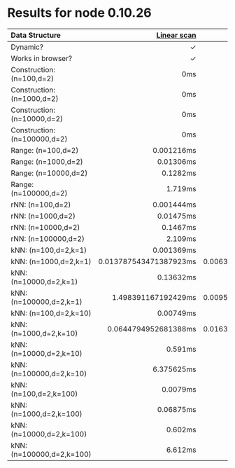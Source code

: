 # Results for node 0.10.26

| Data Structure | [Linear scan](http://en.wikipedia.org/wiki/Brute-force_search) | [static-kdtree](https://github.com/mikolalysenko/static-kdtree) | [Ubilabs kdtree](https://github.com/ubilabs/kd-tree-javascript) | [node-kdtree](https://github.com/justinethier/node-kdtree) |
| :--- | ---: | ---: | ---: | ---: |
| Dynamic? | ✓ | ✗ | ✓ | ✓ |
| Works in browser? | ✓ | ✓ | ✓ | ✗ |
| Construction: (n=100,d=2) | 0ms | 0.1868ms | 0.1069ms | 0.0354ms |
| Construction: (n=1000,d=2) | 0ms | 2.106ms | 1.771ms | 0.437ms |
| Construction: (n=10000,d=2) | 0ms | 25.09ms | 33.56ms | 6.39ms |
| Construction: (n=100000,d=2) | 0ms | 305.3ms | 776.6ms | 129.2ms |
| Range: (n=100,d=2) | 0.001216ms | 0.003845ms | N/A | N/A |
| Range: (n=1000,d=2) | 0.01306ms | 0.01295ms | N/A | N/A |
| Range: (n=10000,d=2) | 0.1282ms | 0.0823ms | N/A | N/A |
| Range: (n=100000,d=2) | 1.719ms | 0.726ms | N/A | N/A |
| rNN: (n=100,d=2) | 0.001444ms | 0.006291ms | ERROR | 0.00343ms |
| rNN: (n=1000,d=2) | 0.01475ms | 0.01801ms | ERROR | 0.02162ms |
| rNN: (n=10000,d=2) | 0.1467ms | 0.1046ms | ERROR | 0.2172ms |
| rNN: (n=100000,d=2) | 2.109ms | 1.024ms | ERROR | 2.863ms |
| kNN: (n=100,d=2,k=1) | 0.001369ms | 0.004863ms | 0.005388ms | 0.001727ms |
| kNN: (n=1000,d=2,k=1) | 0.013787543471387923ms | 0.006304141637685741ms | 0.006139740752450206ms | 0.0022036041732532404ms |
| kNN: (n=10000,d=2,k=1) | 0.13632ms | 0.00801ms | 0.00768ms | 0.00369ms |
| kNN: (n=100000,d=2,k=1) | 1.498391167192429ms | 0.009558359621451105ms | 0.009842271293375395ms | 0.009242902208201892ms |
| kNN: (n=100,d=2,k=10) | 0.00749ms | 0.01321ms | 0.01768ms | N/A |
| kNN: (n=1000,d=2,k=10) | 0.0644794952681388ms | 0.016309148264984228ms | 0.019779179810725554ms | N/A |
| kNN: (n=10000,d=2,k=10) | 0.591ms | 0.0197ms | 0.0307ms | N/A |
| kNN: (n=100000,d=2,k=10) | 6.375625ms | 0.021875ms | 0.03125ms | N/A |
| kNN: (n=100,d=2,k=100) | 0.0079ms | 0.0512ms | 0.0679ms | N/A |
| kNN: (n=1000,d=2,k=100) | 0.06875ms | 0.078125ms | 0.154375ms | N/A |
| kNN: (n=10000,d=2,k=100) | 0.602ms | 0.089ms | 0.213ms | N/A |
| kNN: (n=100000,d=2,k=100) | 6.612ms | 0.092ms | 0.219ms | N/A |